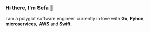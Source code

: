 ### Hi there, I'm Sefa 👋

I am a polyglot software engineer currently in love with **Go**, **Pyhon**, **microservices**, **AWS** and **Swift**.

